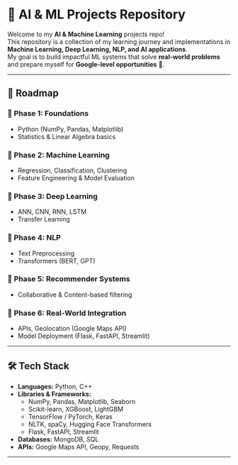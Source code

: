 # 🤖 AI & ML Projects Repository  

Welcome to my **AI & Machine Learning** projects repo!  
This repository is a collection of my learning journey and implementations in **Machine Learning, Deep Learning, NLP, and AI applications**.  
My goal is to build impactful ML systems that solve **real-world problems** and prepare myself for **Google-level opportunities** 🚀.  

---

## 📌 Roadmap  

### 🔹 Phase 1: Foundations  
- Python (NumPy, Pandas, Matplotlib)  
- Statistics & Linear Algebra basics  

### 🔹 Phase 2: Machine Learning  
- Regression, Classification, Clustering  
- Feature Engineering & Model Evaluation  

### 🔹 Phase 3: Deep Learning  
- ANN, CNN, RNN, LSTM  
- Transfer Learning  

### 🔹 Phase 4: NLP  
- Text Preprocessing  
- Transformers (BERT, GPT)  

### 🔹 Phase 5: Recommender Systems  
- Collaborative & Content-based filtering  

### 🔹 Phase 6: Real-World Integration  
- APIs, Geolocation (Google Maps API)  
- Model Deployment (Flask, FastAPI, Streamlit)  

---

## 🛠️ Tech Stack  

- **Languages:** Python, C++  
- **Libraries & Frameworks:**  
  - NumPy, Pandas, Matplotlib, Seaborn  
  - Scikit-learn, XGBoost, LightGBM  
  - TensorFlow / PyTorch, Keras  
  - NLTK, spaCy, Hugging Face Transformers  
  - Flask, FastAPI, Streamlit  
- **Databases:** MongoDB, SQL  
- **APIs:** Google Maps API, Geopy, Requests  

---


